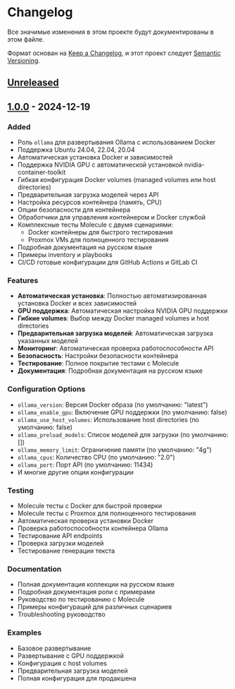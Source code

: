 # Changelog

Все значимые изменения в этом проекте будут документированы в этом файле.

Формат основан на [Keep a Changelog](https://keepachangelog.com/en/1.0.0/),
и этот проект следует [Semantic Versioning](https://semver.org/spec/v2.0.0.html).

## [Unreleased]

## [1.0.0] - 2024-12-19

### Added
- Роль `ollama` для развертывания Ollama с использованием Docker
- Поддержка Ubuntu 24.04, 22.04, 20.04
- Автоматическая установка Docker и зависимостей
- Поддержка NVIDIA GPU с автоматической установкой nvidia-container-toolkit
- Гибкая конфигурация Docker volumes (managed volumes или host directories)
- Предварительная загрузка моделей через API
- Настройка ресурсов контейнера (память, CPU)
- Опции безопасности для контейнера
- Обработчики для управления контейнером и Docker службой
- Комплексные тесты Molecule с двумя сценариями:
  - Docker контейнеры для быстрого тестирования
  - Proxmox VMs для полноценного тестирования
- Подробная документация на русском языке
- Примеры inventory и playbooks
- CI/CD готовые конфигурации для GitHub Actions и GitLab CI

### Features
- **Автоматическая установка**: Полностью автоматизированная установка Docker и всех зависимостей
- **GPU поддержка**: Автоматическая настройка NVIDIA GPU поддержки
- **Гибкие volumes**: Выбор между Docker managed volumes и host directories
- **Предварительная загрузка моделей**: Автоматическая загрузка указанных моделей
- **Мониторинг**: Автоматическая проверка работоспособности API
- **Безопасность**: Настройки безопасности контейнера
- **Тестирование**: Полное покрытие тестами с Molecule
- **Документация**: Подробная документация на русском языке

### Configuration Options
- `ollama_version`: Версия Docker образа (по умолчанию: "latest")
- `ollama_enable_gpu`: Включение GPU поддержки (по умолчанию: false)
- `ollama_use_host_volumes`: Использование host directories (по умолчанию: false)
- `ollama_preload_models`: Список моделей для загрузки (по умолчанию: [])
- `ollama_memory_limit`: Ограничение памяти (по умолчанию: "4g")
- `ollama_cpus`: Количество CPU (по умолчанию: "2.0")
- `ollama_port`: Порт API (по умолчанию: 11434)
- И многие другие опции конфигурации

### Testing
- Molecule тесты с Docker для быстрой проверки
- Molecule тесты с Proxmox для полноценного тестирования
- Автоматическая проверка установки Docker
- Проверка работоспособности контейнера Ollama
- Тестирование API endpoints
- Проверка загрузки моделей
- Тестирование генерации текста

### Documentation
- Полная документация коллекции на русском языке
- Подробная документация роли с примерами
- Руководство по тестированию с Molecule
- Примеры конфигураций для различных сценариев
- Troubleshooting руководство

### Examples
- Базовое развертывание
- Развертывание с GPU поддержкой
- Конфигурация с host volumes
- Предварительная загрузка моделей
- Полная конфигурация для продакшена

[Unreleased]: https://github.com/community/ollama-ansible-collection/compare/v1.0.0...HEAD
[1.0.0]: https://github.com/community/ollama-ansible-collection/releases/tag/v1.0.0